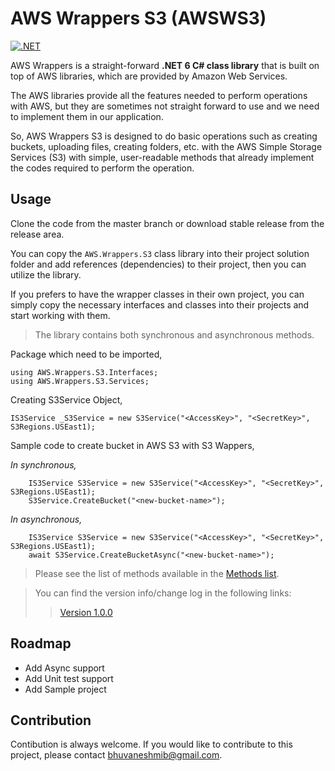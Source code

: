 ﻿
# AWS Wrappers S3 (AWSWS3)

[![.NET](https://github.com/bhuvaneshsaha/AWS.Wrappers/actions/workflows/dotnet.yml/badge.svg)](https://github.com/bhuvaneshsaha/AWS.Wrappers/actions/workflows/dotnet.yml)

AWS Wrappers is a straight-forward **.NET 6 C# class library** that is built on top of AWS libraries, which are provided by Amazon Web Services.

The AWS libraries provide all the features needed to perform operations with AWS, but they are sometimes not straight forward to use and we need to implement them in our application.

So, AWS Wrappers S3 is designed to do basic operations such as creating buckets, uploading files, creating folders, etc. with the AWS Simple Storage Services (S3) with simple, user-readable methods that already implement the codes required to perform the operation.

## Usage
Clone the code from the master branch or download stable release from the release area.

You can copy the `AWS.Wrappers.S3` class library into their project solution folder and add references (dependencies) to their project, then you can utilize the library.

If you prefers to have the wrapper classes in their own project, you can simply copy the necessary interfaces and classes into their projects and start working with them.

> The library contains both synchronous and asynchronous methods.

Package which need to be imported,
```
using AWS.Wrappers.S3.Interfaces;
using AWS.Wrappers.S3.Services;
```

Creating S3Service Object,

```
IS3Service _S3Service = new S3Service("<AccessKey>", "<SecretKey>", S3Regions.USEast1);
```

Sample code to create bucket in AWS S3 with S3 Wappers,

_In synchronous,_
```
    IS3Service S3Service = new S3Service("<AccessKey>", "<SecretKey>", S3Regions.USEast1);
    S3Service.CreateBucket("<new-bucket-name>");
```

_In asynchronous,_
```
    IS3Service S3Service = new S3Service("<AccessKey>", "<SecretKey>", S3Regions.USEast1);
    await S3Service.CreateBucketAsync("<new-bucket-name>");
```

> Please see the list of methods available in the [Methods list](AWS.Wrappers.S3/Versions/S3WrapperMethodsList.md).

> You can find the version info/change log in the following links:
>>[Version 1.0.0](AWS.Wrappers.S3/Versions/V1_0_0.md)

## Roadmap
- Add Async support
- Add Unit test support
- Add Sample project


## Contribution

Contibution is always welcome. If you would like to contribute to this project, please contact <bhuvaneshmib@gmail.com>.

